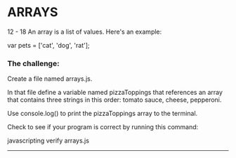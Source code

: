 # ARRAYS
12 - 18
An array is a list of values. Here's an example:

var pets = ['cat', 'dog', 'rat'];

### The challenge:

Create a file named arrays.js.

In that file define a variable named pizzaToppings that references an array that contains three strings in this order: tomato sauce, cheese, pepperoni.

Use console.log() to print the pizzaToppings array to the terminal.

Check to see if your program is correct by running this command:

javascripting verify arrays.js

-------------------
